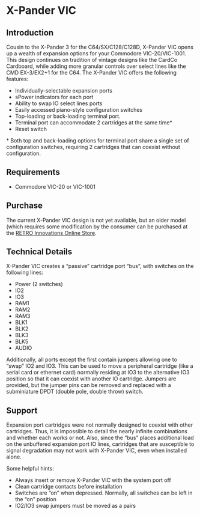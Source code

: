 # X-Pander VIC

## Introduction

Cousin to the X-Pander 3 for the C64/SX/C128/C128D, X-Pander VIC opens up a wealth of expansion options for your Commodore VIC-20/VIC-1001. This design continues on tradition of vintage designs like the CardCo Cardboard, while adding more granular controls over select lines like the CMD EX-3/EX2+1 for the C64. The X-Pander VIC offers the following features:

- Individually-selectable expansion ports
- sPower indicators for each port
- Ability to swap IO select lines ports
- Easily accessed piano-style configuration switches
- Top-loading or back-loading terminal port.
- Terminal port can accommodate 2 cartridges at the same time*
- Reset switch

\* Both top and back-loading options for terminal port share a single set of configuration switches, requiring 2 cartridges that can coexist without configuration.

## Requirements

- Commodore VIC-20 or VIC-1001

## Purchase

The current X-Pander VIC design is not yet available, but an older model (which requires some modification by the consumer can be purchased at the [RETRO Innovations Online Store](https://store.go4retro.com/non-functional-goodies/).

## Technical Details

X-Pander VIC creates a “passive” cartridge port “bus”, with switches on the following lines:

- Power (2 switches)
- IO2
- IO3
- RAM1
- RAM2
- RAM3
- BLK1
- BLK2
- BLK3
- BLK5
- AUDIO

Additionally, all ports except the first contain jumpers allowing one to “swap”  IO2 and IO3. This can be used to move a peripheral cartridge (like a  serial card or ethernet card) normally residing at IO3 to the  alternative IO3 position so that it can coexist with another IO cartridge. Jumpers are provided, but the jumper  pins can be removed and replaced with a subminiature DPDT (double pole,  double throw) switch.

## Support

Expansion port cartridges were not normally designed to coexist with  other cartridges. Thus, it is impossible to detail the nearly infinite  combinations and whether each works or not. Also, since the “bus”  places additional load on the unbuffered expansion port IO lines,  cartridges that are susceptible to signal degradation may not work with  X-Pander VIC, even when installed alone.

Some helpful hints:

- Always insert or remove X-Pander VIC with the system port off
- Clean cartridge contacts before installation
- Switches are “on” when depressed. Normally, all switches can be left in the “on” position
- IO2/IO3 swap jumpers must be moved as a pairs